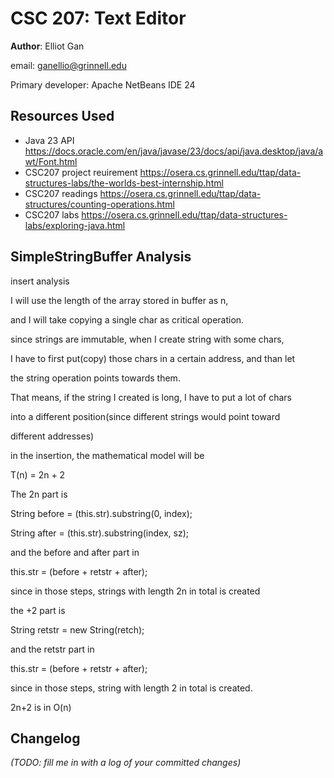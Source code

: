 # CSC 207: Text Editor

**Author**: Elliot Gan

email: ganellio@grinnell.edu

Primary developer: Apache NetBeans IDE 24

## Resources Used

+ Java 23 API https://docs.oracle.com/en/java/javase/23/docs/api/java.desktop/java/awt/Font.html
+ CSC207 project reuirement https://osera.cs.grinnell.edu/ttap/data-structures-labs/the-worlds-best-internship.html
+ CSC207 readings https://osera.cs.grinnell.edu/ttap/data-structures/counting-operations.html
+ CSC207 labs https://osera.cs.grinnell.edu/ttap/data-structures-labs/exploring-java.html

## SimpleStringBuffer Analysis

insert analysis

I will use the length of the array stored in buffer as n, 

and I will take copying a single char as critical operation.

since strings are immutable, when I create string with some chars,
 
I have to first put(copy) those chars in a certain address, and than let

the string operation points towards them.

That means, if the string I created is long, I have to put a lot of chars

into a different position(since different strings would point toward

different addresses)

in the insertion, the mathematical model will be

T(n) = 2n + 2

The 2n part is

String before = (this.str).substring(0, index);

String after = (this.str).substring(index, sz);

and the before and after part in

this.str = (before + retstr + after);

since in those steps, strings with length 2n in total is created


the +2 part is

String retstr = new String(retch);

and the retstr part in 

this.str = (before + retstr + after);

since in those steps, string with length 2 in total is created.

2n+2 is in O(n)

## Changelog

_(TODO: fill me in with a log of your committed changes)_
